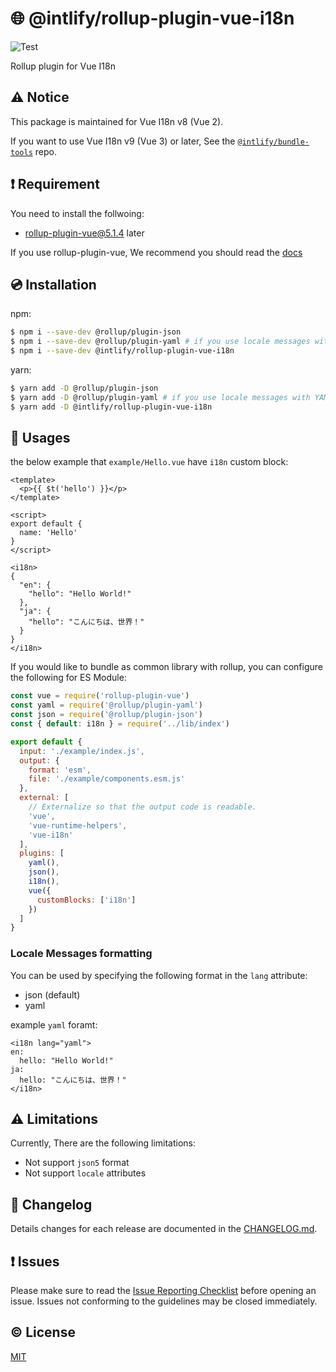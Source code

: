 # :globe_with_meridians: @intlify/rollup-plugin-vue-i18n

![Test](https://github.com/intlify/rollup-plugin-vue-i18n/workflows/Test/badge.svg)

Rollup plugin for Vue I18n


## :warning: Notice

This package is maintained for Vue I18n v8 (Vue 2).

If you want to use Vue I18n v9 (Vue 3) or later, See the [`@intlify/bundle-tools`](https://github.com/intlify/bundle-tools) repo.


## :exclamation: Requirement

You need to install the follwoing:

- rollup-plugin-vue@5.1.4 later

If you use rollup-plugin-vue, We recommend you should read the [docs](https://rollup-plugin-vue.vuejs.org/)


## :cd: Installation

npm:
```bash
$ npm i --save-dev @rollup/plugin-json
$ npm i --save-dev @rollup/plugin-yaml # if you use locale messages with YAML format
$ npm i --save-dev @intlify/rollup-plugin-vue-i18n
```

yarn:
```bash
$ yarn add -D @rollup/plugin-json
$ yarn add -D @rollup/plugin-yaml # if you use locale messages with YAML format
$ yarn add -D @intlify/rollup-plugin-vue-i18n
```

## :rocket: Usages

the below example that `example/Hello.vue` have `i18n` custom block:

```vue
<template>
  <p>{{ $t('hello') }}</p>
</template>

<script>
export default {
  name: 'Hello'
}
</script>

<i18n>
{
  "en": {
    "hello": "Hello World!"
  },
  "ja": {
    "hello": "こんにちは、世界！"
  }
}
</i18n>
```

If you would like to bundle as common library with rollup, you can configure the following for ES Module:

```js
const vue = require('rollup-plugin-vue')
const yaml = require('@rollup/plugin-yaml')
const json = require('@rollup/plugin-json')
const { default: i18n } = require('../lib/index')

export default {
  input: './example/index.js',
  output: {
    format: 'esm',
    file: './example/components.esm.js'
  },
  external: [
    // Externalize so that the output code is readable.
    'vue',
    'vue-runtime-helpers',
    'vue-i18n'
  ],
  plugins: [
    yaml(),
    json(),
    i18n(),
    vue({
      customBlocks: ['i18n']
    })
  ]
}
```

### Locale Messages formatting

You can be used by specifying the following format in the `lang` attribute:

- json (default)
- yaml

example `yaml` foramt:

```vue
<i18n lang="yaml">
en:
  hello: "Hello World!"
ja:
  hello: "こんにちは、世界！"
</i18n>
```


## :warning: Limitations
Currently, There are the following limitations:

- Not support `json5` format
- Not support `locale` attributes


## :scroll: Changelog
Details changes for each release are documented in the [CHANGELOG.md](https://github.com/intlify/rollup-plugin-vue-i18n/blob/master/CHANGELOG.md).


## :exclamation: Issues
Please make sure to read the [Issue Reporting Checklist](https://github.com/inlitify/rollup-plugin-vue-i18n/blob/master/.github/CONTRIBUTING.md#issue-reporting-guidelines) before opening an issue. Issues not conforming to the guidelines may be closed immediately.


## :copyright: License

[MIT](http://opensource.org/licenses/MIT)
